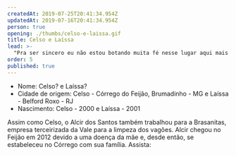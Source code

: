 ```yaml
---
createdAt: 2019-07-25T20:41:34.954Z
updatedAt: 2019-07-16T20:41:34.954Z
person: true
opening: ./thumbs/celso-e-laissa.gif
title: Celso e Laíssa
lead: >-
  "Pra ser sincero eu não estou botando muita fé nesse lugar aqui mais não."
order: 5
published: true
---
```


<div class="infos">

- Nome: Celso? e Laíssa?
- Cidade de origem: Celso - Córrego do Feijão, Brumadinho - MG e Laíssa -  Belford Roxo - RJ
- Nascimento: Celso - 2000  e Laíssa - 2001 

</div>

<div class="video" title="Título descritivo do vídeo para acessibilidade" data-video="c1nzhUX01_4"></div>

Assim como Celso, o Alcir dos Santos também trabalhou para a Brasanitas, empresa terceirizada da Vale para a limpeza dos vagões. Alcir chegou no Feijão em 2012 devido a uma doença da mãe e, desde então, se estabeleceu no Córrego com sua família. Assista:

<div class="video" data-size="small" title="Título descritivo do vídeo para acessibilidade" data-video="k2Xe8Ruwa9o"></div>